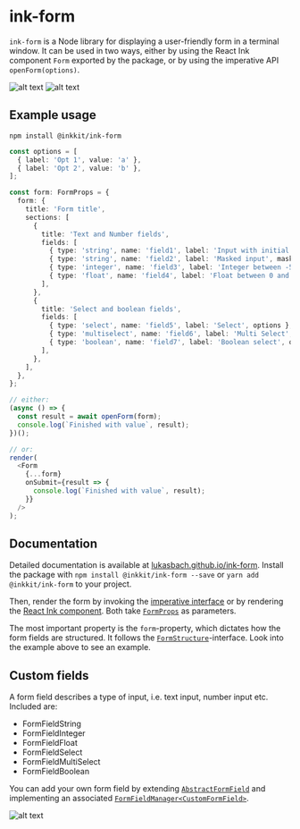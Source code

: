 # ink-form

`ink-form` is a Node library for displaying a user-friendly form in a terminal window.
It can be used in two ways, either by using the React Ink component `Form` exported by
the package, or by using the imperative API `openForm(options)`.

![alt text](https://github.com/lukasbach/ink-form/raw/main/demo/overview.gif 'Demo 1')
![alt text](https://github.com/lukasbach/ink-form/raw/main/demo/packagejson.gif 'Demo 2')

## Example usage

    npm install @inkkit/ink-form

```typescript jsx
const options = [
  { label: 'Opt 1', value: 'a' },
  { label: 'Opt 2', value: 'b' },
];

const form: FormProps = {
  form: {
    title: 'Form title',
    sections: [
      {
        title: 'Text and Number fields',
        fields: [
          { type: 'string', name: 'field1', label: 'Input with initial value', initialValue: 'Initial value' },
          { type: 'string', name: 'field2', label: 'Masked input', mask: '*' },
          { type: 'integer', name: 'field3', label: 'Integer between -5 and 8, stepsize 2', min: -5, max: 8, step: 2 },
          { type: 'float', name: 'field4', label: 'Float between 0 and 5, stepsize 0.1', min: 0, max: 5, step: 0.1 },
        ],
      },
      {
        title: 'Select and boolean fields',
        fields: [
          { type: 'select', name: 'field5', label: 'Select', options },
          { type: 'multiselect', name: 'field6', label: 'Multi Select', options },
          { type: 'boolean', name: 'field7', label: 'Boolean select', options },
        ],
      },
    ],
  },
};

// either:
(async () => {
  const result = await openForm(form);
  console.log(`Finished with value`, result);
})();

// or:
render(
  <Form
    {...form}
    onSubmit={result => {
      console.log(`Finished with value`, result);
    }}
  />
);
```

## Documentation

Detailed documentation is available at [lukasbach.github.io/ink-form](https://lukasbach.github.io/ink-form/).
Install the package with `npm install @inkkit/ink-form --save` or `yarn add @inkkit/ink-form` to your project.

Then, render the form by invoking the [imperative interface](https://lukasbach.github.io/ink-form/modules.html#openform)
or by rendering the [React Ink component](https://lukasbach.github.io/ink-form/modules.html#form).
Both take [`FormProps`](https://lukasbach.github.io/ink-form/interfaces/formprops.html) as parameters.

The most important property is the `form`-property, which dictates how the form fields are structured. It follows
the [`FormStructure`](https://lukasbach.github.io/ink-form/interfaces/formstructure.html)-interface. Look into the
example above to see an example.

## Custom fields

A form field describes a type of input, i.e. text input, number input etc.
Included are:

- FormFieldString
- FormFieldInteger
- FormFieldFloat
- FormFieldSelect
- FormFieldMultiSelect
- FormFieldBoolean

You can add your own form field by extending
[`AbstractFormField`](https://lukasbach.github.io/ink-form/modules.html#abstractformfield)
and implementing an associated
[`FormFieldManager<CustomFormField>`](https://lukasbach.github.io/ink-form/interfaces/formfieldmanager.html).

![alt text](https://github.com/lukasbach/ink-form/raw/main/demo/customfield.gif 'Demo 3')
